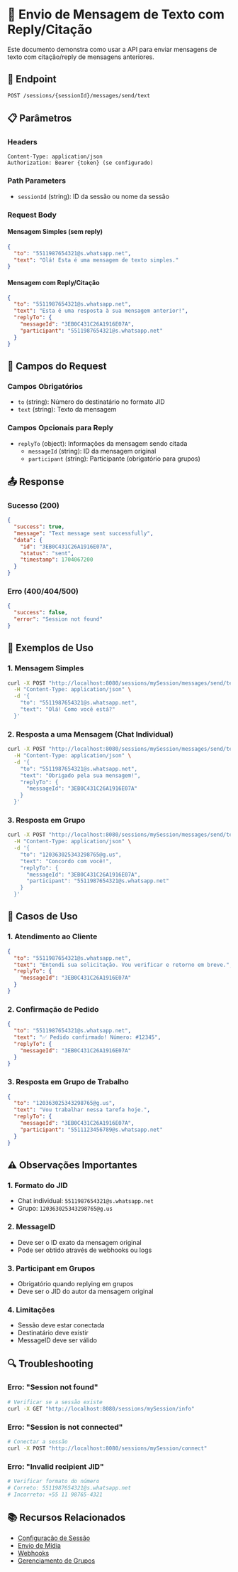 # 📱 Envio de Mensagem de Texto com Reply/Citação

Este documento demonstra como usar a API para enviar mensagens de texto com citação/reply de mensagens anteriores.

## 🚀 Endpoint

```
POST /sessions/{sessionId}/messages/send/text
```

## 📋 Parâmetros

### Headers
```
Content-Type: application/json
Authorization: Bearer {token} (se configurado)
```

### Path Parameters
- `sessionId` (string): ID da sessão ou nome da sessão

### Request Body

#### Mensagem Simples (sem reply)
```json
{
  "to": "5511987654321@s.whatsapp.net",
  "text": "Olá! Esta é uma mensagem de texto simples."
}
```

#### Mensagem com Reply/Citação
```json
{
  "to": "5511987654321@s.whatsapp.net",
  "text": "Esta é uma resposta à sua mensagem anterior!",
  "replyTo": {
    "messageId": "3EB0C431C26A1916E07A",
    "participant": "5511987654321@s.whatsapp.net"
  }
}
```

## 📝 Campos do Request

### Campos Obrigatórios
- `to` (string): Número do destinatário no formato JID
- `text` (string): Texto da mensagem

### Campos Opcionais para Reply
- `replyTo` (object): Informações da mensagem sendo citada
  - `messageId` (string): ID da mensagem original
  - `participant` (string): Participante (obrigatório para grupos)

## 📤 Response

### Sucesso (200)
```json
{
  "success": true,
  "message": "Text message sent successfully",
  "data": {
    "id": "3EB0C431C26A1916E07A",
    "status": "sent",
    "timestamp": 1704067200
  }
}
```

### Erro (400/404/500)
```json
{
  "success": false,
  "error": "Session not found"
}
```

## 🔧 Exemplos de Uso

### 1. Mensagem Simples

```bash
curl -X POST "http://localhost:8080/sessions/mySession/messages/send/text" \
  -H "Content-Type: application/json" \
  -d '{
    "to": "5511987654321@s.whatsapp.net",
    "text": "Olá! Como você está?"
  }'
```

### 2. Resposta a uma Mensagem (Chat Individual)

```bash
curl -X POST "http://localhost:8080/sessions/mySession/messages/send/text" \
  -H "Content-Type: application/json" \
  -d '{
    "to": "5511987654321@s.whatsapp.net",
    "text": "Obrigado pela sua mensagem!",
    "replyTo": {
      "messageId": "3EB0C431C26A1916E07A"
    }
  }'
```

### 3. Resposta em Grupo

```bash
curl -X POST "http://localhost:8080/sessions/mySession/messages/send/text" \
  -H "Content-Type: application/json" \
  -d '{
    "to": "120363025343298765@g.us",
    "text": "Concordo com você!",
    "replyTo": {
      "messageId": "3EB0C431C26A1916E07A",
      "participant": "5511987654321@s.whatsapp.net"
    }
  }'
```

## 🎯 Casos de Uso

### 1. **Atendimento ao Cliente**
```json
{
  "to": "5511987654321@s.whatsapp.net",
  "text": "Entendi sua solicitação. Vou verificar e retorno em breve.",
  "replyTo": {
    "messageId": "3EB0C431C26A1916E07A"
  }
}
```

### 2. **Confirmação de Pedido**
```json
{
  "to": "5511987654321@s.whatsapp.net",
  "text": "✅ Pedido confirmado! Número: #12345",
  "replyTo": {
    "messageId": "3EB0C431C26A1916E07A"
  }
}
```

### 3. **Resposta em Grupo de Trabalho**
```json
{
  "to": "120363025343298765@g.us",
  "text": "Vou trabalhar nessa tarefa hoje.",
  "replyTo": {
    "messageId": "3EB0C431C26A1916E07A",
    "participant": "5511123456789@s.whatsapp.net"
  }
}
```

## ⚠️ Observações Importantes

### 1. **Formato do JID**
- Chat individual: `5511987654321@s.whatsapp.net`
- Grupo: `120363025343298765@g.us`

### 2. **MessageID**
- Deve ser o ID exato da mensagem original
- Pode ser obtido através de webhooks ou logs

### 3. **Participant em Grupos**
- Obrigatório quando replying em grupos
- Deve ser o JID do autor da mensagem original

### 4. **Limitações**
- Sessão deve estar conectada
- Destinatário deve existir
- MessageID deve ser válido

## 🔍 Troubleshooting

### Erro: "Session not found"
```bash
# Verificar se a sessão existe
curl -X GET "http://localhost:8080/sessions/mySession/info"
```

### Erro: "Session is not connected"
```bash
# Conectar a sessão
curl -X POST "http://localhost:8080/sessions/mySession/connect"
```

### Erro: "Invalid recipient JID"
```bash
# Verificar formato do número
# Correto: 5511987654321@s.whatsapp.net
# Incorreto: +55 11 98765-4321
```

## 📚 Recursos Relacionados

- [Configuração de Sessão](./session_setup.md)
- [Envio de Mídia](./send_media.md)
- [Webhooks](./webhooks.md)
- [Gerenciamento de Grupos](./group_management.md)
